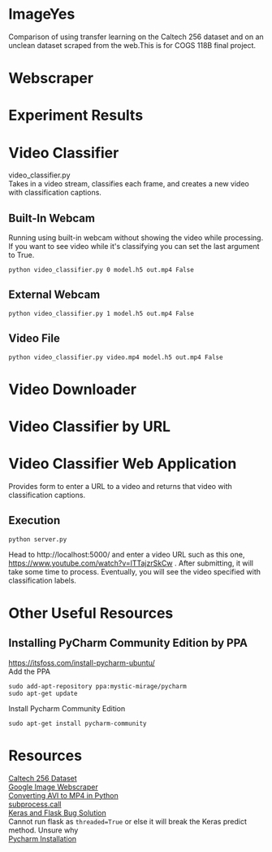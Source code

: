 # ImageYes
Comparison of using transfer learning on the Caltech 256 dataset and on an unclean dataset scraped from the web.This is for COGS 118B final project.  

# Webscraper

# Experiment Results

# Video Classifier
video_classifier.py  
Takes in a video stream, classifies each frame, and creates a new video with classification captions.
## Built-In Webcam
Running using built-in webcam without showing the video while processing. If you want to see video while it's classifying you can set the last argument to True.
```
python video_classifier.py 0 model.h5 out.mp4 False
```

## External Webcam
```
python video_classifier.py 1 model.h5 out.mp4 False
```

## Video File
```
python video_classifier.py video.mp4 model.h5 out.mp4 False
```

# Video Downloader

# Video Classifier by URL

# Video Classifier Web Application
Provides form to enter a URL to a video and returns that video with classification captions.
## Execution
```
python server.py
```
Head to http://localhost:5000/ and enter a video URL such as this one, https://www.youtube.com/watch?v=lTTajzrSkCw . After submitting, it will take some time to process. Eventually, you will see the video specified with classification labels.
# Other Useful Resources

## Installing PyCharm Community Edition by PPA
https://itsfoss.com/install-pycharm-ubuntu/  
Add the PPA
```
sudo add-apt-repository ppa:mystic-mirage/pycharm
sudo apt-get update
```
Install Pycharm Community Edition
```
sudo apt-get install pycharm-community
```


# Resources
[Caltech 256 Dataset](http://www.vision.caltech.edu/Image_Datasets/Caltech256/)  
[Google Image Webscraper](https://github.com/hardikvasa/google-images-download)  
[Converting AVI to MP4 in Python](https://stackoverflow.com/questions/22748617/python-avi-to-mp4)  
[subprocess.call](http://www.pythonforbeginners.com/os/subprocess-for-system-administrators)  
[Keras and Flask Bug Solution](https://stackoverflow.com/questions/43822458/loading-a-huge-keras-model-into-a-flask-app/47991642#47991642)  
Cannot run flask as ```threaded=True``` or else it will break the Keras predict method. Unsure why  
[Pycharm Installation](https://itsfoss.com/install-pycharm-ubuntu/)  
